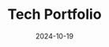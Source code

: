 ---
draft: false
title: Tech Portfolio
description: My Technology Portfolio where I share projects that I've worked on and write about software development
date: 2024-10-19
url: https://techportfolio.brycemcwhirter.com
github: https://github.com/brycemcwhirter/my-tech-portfolio-blog
languages: ["javascript", "astro"]
---